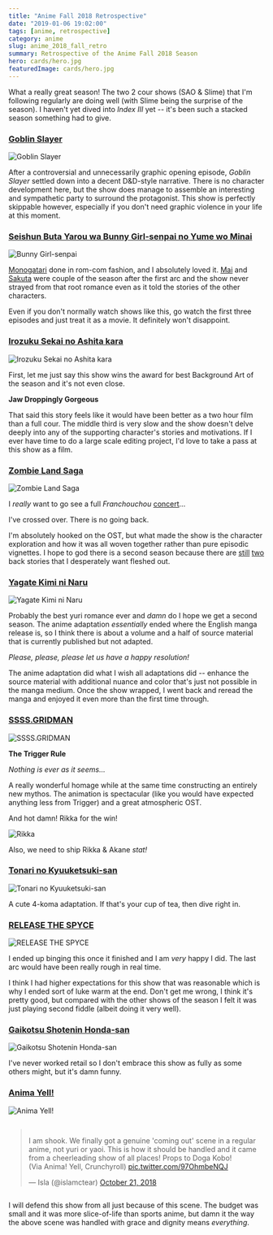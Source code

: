 ```yaml
---
title: "Anime Fall 2018 Retrospective"
date: "2019-01-06 19:02:00"
tags: [anime, retrospective]
category: anime
slug: anime_2018_fall_retro
summary: Retrospective of the Anime Fall 2018 Season
hero: cards/hero.jpg
featuredImage: cards/hero.jpg
---
```





What a really great season! The two 2 cour shows (SAO & Slime) that I'm following regularly are doing well (with Slime being the surprise of the season). I haven't yet dived into *Index III* yet -- it's been such a stacked season something had to give.


### [Goblin Slayer](https://anilist.co/anime/101165)

![Goblin Slayer](cards/goblin.jpg "ew1920")

After a controversial and unnecessarily graphic opening episode, *Goblin Slayer* settled down into a decent D&D-style narrative. There is no character development here, but the show does manage to assemble an interesting and sympathetic party to surround the protagonist. This show is perfectly skippable however, especially if you don't need graphic violence in your life at this moment.



### [Seishun Buta Yarou wa Bunny Girl-senpai no Yume wo Minai](https://anilist.co/anime/101291)

![Bunny Girl-senpai](cards/bunny.jpg "ew1920")

[Monogatari](https://anilist.co/anime/5081/Bakemonogatari/) done in rom-com fashion, and I absolutely loved it. [Mai](https://anilist.co/character/127222/Mai-Sakurajima) and [Sakuta](https://anilist.co/character/127221/Sakuta-Azusagawa) were couple of the season after the first arc and the show never strayed from that root romance even as it told the stories of the other characters.

Even if you don't normally watch shows like this, go watch the first three episodes and just treat it as a movie. It definitely won't disappoint.



### [Irozuku Sekai no Ashita kara](https://anilist.co/anime/101316)

![Irozuku Sekai no Ashita kara](cards/colors.jpg "ew1920")

First, let me just say this show wins the award for best Background Art of the season and it's not even close. 

**Jaw Droppingly Gorgeous**

That said this story feels like it would have been better as a two hour film than a full cour. The middle third is very slow and the show doesn't delve deeply into any of the supporting character's stories and motivations. If I ever have time to do a large scale editing project, I'd love to take a pass at this show as a film.


### [Zombie Land Saga](https://anilist.co/anime/103871)

![Zombie Land Saga](cards/zombie.jpg "ew1920")

I *really* want to go see a full *Franchouchou* [concert](https://wowjapan.asia/2018/11/zombie-land-saga-group-franchouchou-holds-first-live/)... 

I've crossed over. There is no going back.

I'm absolutely hooked on the OST, but what made the show is the character exploration and how it was all woven together rather than pure episodic vignettes. I hope to god there is a second season because there are [still](https://anilist.co/character/127651/Yuugiri) [two](https://anilist.co/character/127650/Tae-Yamada) back stories that I desperately want fleshed out.


### [Yagate Kimi ni Naru](https://anilist.co/anime/101573)

![Yagate Kimi ni Naru](cards/bloom.jpg "ew1920")

Probably the best yuri romance ever and *damn* do I hope we get a second season. The anime adaptation *essentially* ended where the English manga release is, so I think there is about a volume and a half of source material that is currently published but not adapted.

*Please, please, please let us have a happy resolution!*

The anime adaptation did what I wish all adaptations did -- enhance the source material with additional nuance and color that's just not possible in the manga medium. Once the show wrapped, I went back and reread the manga and enjoyed it even more than the first time through.


### [SSSS.GRIDMAN](https://anilist.co/anime/99424)

![SSSS.GRIDMAN](cards/gridman.jpg "ew1920")

**The Trigger Rule**

*Nothing is ever as it seems...*

A really wonderful homage while at the same time constructing an entirely new mythos. The animation is spectacular (like you would have expected anything less from Trigger) and a great atmospheric OST.

And hot damn! Rikka for the win!

![Rikka](cards/rikka.jpg "ew1920")

Also, we need to ship Rikka & Akane *stat!*



### [Tonari no Kyuuketsuki-san](https://anilist.co/anime/101371)

![Tonari no Kyuuketsuki-san](cards/vampire.jpg "ew1920")

A cute 4-koma adaptation. If that's your cup of tea, then dive right in.



### [RELEASE THE SPYCE](https://anilist.co/anime/101014)

![RELEASE THE SPYCE](cards/spyce.jpg "ew1920")

I ended up binging this once it finished and I am *very* happy I did. The last arc would have been really rough in real time.

I think I had higher expectations for this show that was reasonable which is why I ended sort of luke warm at the end. Don't get me wrong, I think it's pretty good, but compared with the other shows of the season I felt it was just playing second fiddle (albeit doing it very well).



### [Gaikotsu Shotenin Honda-san](https://anilist.co/anime/100093)

![Gaikotsu Shotenin Honda-san](cards/bookseller.jpg "ew1920")

I've never worked retail so I don't embrace this show as fully as some others might, but it's damn funny.



### [Anima Yell!](https://anilist.co/anime/101013)

![Anima Yell!](cards/yell.jpg "ew1920")

<div class="twitter-embed" style="display: flex; justify-content: center;"><blockquote class="twitter-tweet"><p lang="en" dir="ltr">I am shook. We finally got a genuine &#39;coming out&#39; scene in a regular anime, not yuri or yaoi. This is how it should be handled and it came from a cheerleading show of all places! Props to Doga Kobo!<br/>(Via Anima! Yell, Crunchyroll) <a href="https://t.co/97OhmbeNQJ">pic.twitter.com/97OhmbeNQJ</a></p>&mdash; Isla (@islamctear) <a href="https://twitter.com/islamctear/status/1054138313345548288?ref_src=twsrc%5Etfw">October 21, 2018</a></blockquote></div><script async src="https://platform.twitter.com/widgets.js" charset="utf-8"></script>

I will defend this show from all just because of this scene. The budget was small and it was more slice-of-life than sports anime, but damn it the way the above scene was handled with grace and dignity means *everything*.
